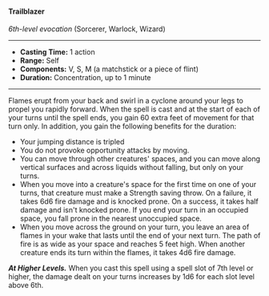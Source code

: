 #### Trailblazer
*6th-level evocation* (Sorcerer, Warlock, Wizard)
___
- **Casting Time:** 1 action 
- **Range:** Self 
- **Components:** V, S, M (a matchstick or a piece of flint) 
- **Duration:** Concentration, up to 1 minute 
---
Flames erupt from your back and swirl in a cyclone around your legs to propel you rapidly forward. When the spell is cast and at the start of each of your turns until the spell ends, you gain 60 extra feet of movement for that turn only. In addition, you gain the following benefits for the duration:

* Your jumping distance is tripled 
* You do not provoke opportunity attacks by moving. 
* You can move through other creatures' spaces, and you can move along vertical surfaces and across liquids without falling, but only on your turns. 
* When you move into a creature's space for the first time on one of your turns, that creature must make a Strength saving throw. On a failure, it takes 6d6 fire damage and is knocked prone. On a success, it takes half damage and isn't knocked prone. If you end your turn in an occupied space, you fall prone in the nearest unoccupied space. 
* When you move across the ground on your turn, you leave an area of flames in your wake that lasts until the end of your next turn. The path of fire is as wide as your space and reaches 5 feet high. When another creature ends its turn within the flames, it takes 4d6 fire damage. 

***At Higher Levels.*** When you cast this spell using a spell slot of 7th level or higher, the damage dealt on your turns increases by 1d6 for each slot level above 6th. 
